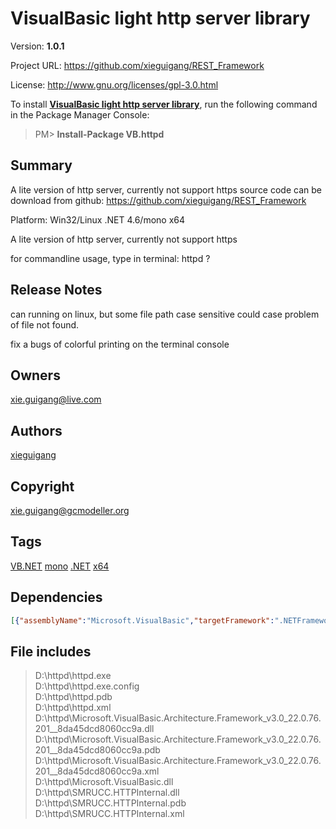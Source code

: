 # VisualBasic light http server library
Version: **1.0.1**

Project URL: https://github.com/xieguigang/REST_Framework

License: http://www.gnu.org/licenses/gpl-3.0.html

To install **[VisualBasic light http server library](https://www.nuget.org/packages/VB.httpd/)**, run the following command in the Package Manager Console:
> PM>  **Install-Package VB.httpd**


## Summary
A lite version of http server, currently not support https
source code can be download from github:
https://github.com/xieguigang/REST_Framework

Platform:  Win32/Linux  .NET 4.6/mono x64

A lite version of http server, currently not support https

for commandline usage, type in terminal:
httpd ?
## Release Notes
can running on linux, but some file path case sensitive could case problem of file not found.

fix a bugs of colorful printing on the terminal console
## Owners
xie.guigang@live.com
## Authors
[xieguigang](https://www.nuget.org/profiles/xieguigang)
## Copyright
xie.guigang@gcmodeller.org
## Tags
[VB.NET](https://www.nuget.org/packages?q=Tags%3A"VB.NET") [mono](https://www.nuget.org/packages?q=Tags%3A"mono") [.NET](https://www.nuget.org/packages?q=Tags%3A".NET") [x64](https://www.nuget.org/packages?q=Tags%3A"x64")
## Dependencies
>
```json
[{"assemblyName":"Microsoft.VisualBasic","targetFramework":".NETFramework4.6"}]
```


## File includes
> D:\httpd\httpd.exe<br />
> D:\httpd\httpd.exe.config<br />
> D:\httpd\httpd.pdb<br />
> D:\httpd\httpd.xml<br />
> D:\httpd\Microsoft.VisualBasic.Architecture.Framework_v3.0_22.0.76.201__8da45dcd8060cc9a.dll<br />
> D:\httpd\Microsoft.VisualBasic.Architecture.Framework_v3.0_22.0.76.201__8da45dcd8060cc9a.pdb<br />
> D:\httpd\Microsoft.VisualBasic.Architecture.Framework_v3.0_22.0.76.201__8da45dcd8060cc9a.xml<br />
> D:\httpd\Microsoft.VisualBasic.dll<br />
> D:\httpd\SMRUCC.HTTPInternal.dll<br />
> D:\httpd\SMRUCC.HTTPInternal.pdb<br />
> D:\httpd\SMRUCC.HTTPInternal.xml<br />
